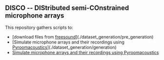 ## DISCO -- DIStributed semi-COnstrained microphone arrays
This repository gathers scripts to:
 * [download files from [freesound](freesound.org/)](./dataset_generation/pre_generation)
 * [Simulate microphone arrays and their recordings using [Pyroomacoustics](https://github.com/LCAV/pyroomacoustics)](./dataset_generation/generation)
 * [Simulate microphone arrays and their recordings using Pyroomacoustics](./dataset_generation/generation)
